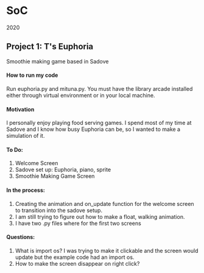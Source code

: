 # SoC
2020
## Project 1: T's Euphoria 
Smoothie making game based in Sadove
#### How to run my code
Run euphoria.py and mituna.py. You must have the library arcade installed either through virtual environment or in your local machine.
#### Motivation
I personally enjoy playing food serving games. I spend most of my time at Sadove and I know how busy Euphoria can be, so I wanted to make a simulation of it.
#### To Do:

1. Welcome Screen
2. Sadove set up: Euphoria, piano, sprite
3. Smoothie Making Game Screen

#### In the process:

1. Creating the animation and on_update function for the welcome screen to transition into the sadove setup.
2. I am still trying to figure out how to make a float, walking animation.
3. I have two .py files where for the first two screens 

#### Questions:

1. What is import os? I was trying to make it clickable and the screen would update but the example code had an import os. 
2. How to make the screen disappear on right click? 


